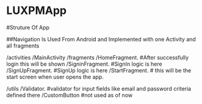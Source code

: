 # LUXPMApp

#Struture Of App

##Navigation Is Used From Android and Implemented with one Activity and all fragments

 /activities
 /MainActivity
  /fragments
   /HomeFragment.  #After successfully login this will be shown 
   /SigninFragment. #SignIn logic is here
   /SignUpFragment. #SignUp logic is here
   /StartFragment.  # this will be the start screen when user opens the app.
   
/utils
 /Validator.  #validator for input fields like email and password criteria defined there
 /CustomButton #not used as of now
   
   
   
   
